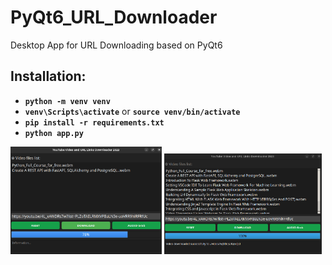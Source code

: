 # PyQt6_URL_Downloader
Desktop App for URL Downloading based on PyQt6

## Installation:

- **`python -m venv venv`**
- **`venv\Scripts\activate`** or **`source venv/bin/activate`**
- **`pip install -r requirements.txt`**
- **`python app.py`**

<p>
<img src="https://raw.githubusercontent.com/DmPanf/PyQt6_URL_Downloader/main/images/img_00.jpg" width="48%">
<img src="https://raw.githubusercontent.com/DmPanf/PyQt6_URL_Downloader/main/images/img_01.jpg" width="50%">
</p>
